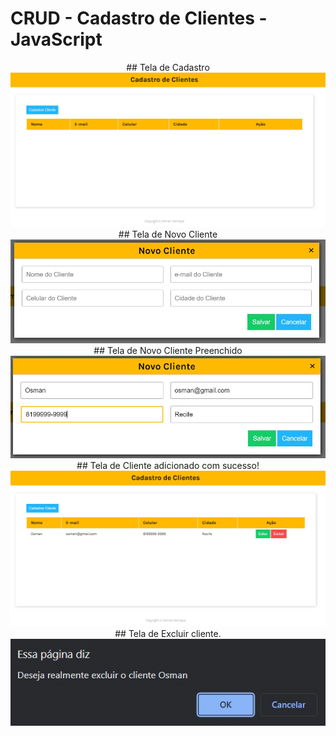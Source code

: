 # CRUD - Cadastro de Clientes - JavaScript

<center> ## Tela de Cadastro

<img src="https://raw.githubusercontent.com/osmanhenrique/CRUD-Cadastro-de-Clientes-JavaScript/main/img/img01.jpg">

<center> ## Tela de Novo Cliente

<img src="https://raw.githubusercontent.com/osmanhenrique/CRUD-Cadastro-de-Clientes-JavaScript/main/img/img02.jpg">

<center> ## Tela de Novo Cliente Preenchido

<img src="https://raw.githubusercontent.com/osmanhenrique/CRUD-Cadastro-de-Clientes-JavaScript/main/img/img03.jpg">

<center> ## Tela de Cliente adicionado com sucesso!

<img src="https://raw.githubusercontent.com/osmanhenrique/CRUD-Cadastro-de-Clientes-JavaScript/main/img/img04.jpg">

<center> ## Tela de Excluir cliente.

<img src="https://raw.githubusercontent.com/osmanhenrique/CRUD-Cadastro-de-Clientes-JavaScript/main/img/img05.jpg">
